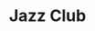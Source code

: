 ---
title: Jazz Club
category: blog
lat: 18.79532
lng: 98.98672
image: https://s3-us-west-2.amazonaws.com/travels2013/2014-01-14 07:02:58 PST.jpg
observation: 20140114070258PST
---